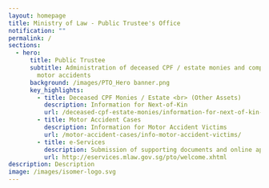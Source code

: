 ```yaml
---
layout: homepage
title: Ministry of Law - Public Trustee's Office
notification: ""
permalink: /
sections:
  - hero:
      title: Public Trustee
      subtitle: Administration of deceased CPF / estate monies and compensation in
        motor accidents
      background: /images/PTO_Hero banner.png
      key_highlights:
        - title: Deceased CPF Monies / Estate <br> (Other Assets)
          description: Information for Next-of-Kin
          url: /deceased-cpf-estate-monies/information-for-next-of-kin-cpf-monies/
        - title: Motor Accident Cases
          description: Information for Motor Accident Victims
          url: /motor-accident-cases/info-motor-accident-victims/
        - title: e-Services
          description: Submission of supporting documents and online applications
          url: http://eservices.mlaw.gov.sg/pto/welcome.xhtml
description: Description
image: /images/isomer-logo.svg
---
```

